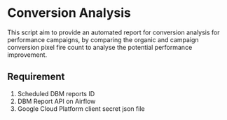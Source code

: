 # Conversion Analysis
This script aim to provide an automated report for conversion analysis for performance campaigns, by comparing the organic and campaign conversion pixel fire count to analyse the potential performance improvement.

## Requirement
1. Scheduled DBM reports ID
2. DBM Report API on Airflow
3. Google Cloud Platform client secret json file
